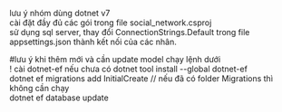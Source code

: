 lưu ý nhóm dùng dotnet v7 
<br>
cài đặt đầy đủ các gói trong file social_network.csproj
<br>
sử dụng sql server, thay đổi ConnectionStrings.Default trong file appsettings.json thành kết nối của các nhân.

#lưu ý khi thêm mới và cần update model chạy lệnh dưới
<br>
! cài dotnet-ef nếu chưa có  dotnet tool install --global dotnet-ef 
<br>
dotnet ef migrations add InitialCreate // nếu đã có folder Migrations thì không cần chạy 
<br>
dotnet ef database update